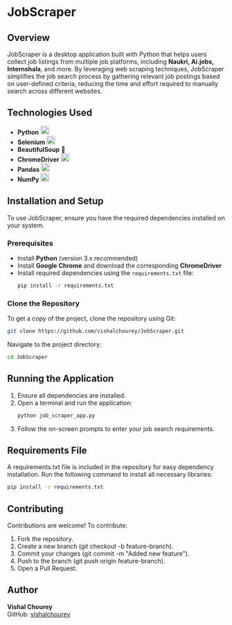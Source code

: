 # JobScraper

## Overview

JobScraper is a desktop application built with Python that helps users collect job listings from multiple job platforms, including **Naukri, Ai.jobs, Internshala**, and more. By leveraging web scraping techniques, JobScraper simplifies the job search process by gathering relevant job postings based on user-defined criteria, reducing the time and effort required to manually search across different websites.

## Technologies Used

- **Python** <img src="https://raw.githubusercontent.com/marwin1991/profile-technology-icons/refs/heads/main/icons/python.png" width="20" height="20">
- **Selenium** <img src="https://raw.githubusercontent.com/marwin1991/profile-technology-icons/refs/heads/main/icons/selenium.png" width="20" height="20">
- **BeautifulSoup** 🥣  
- **ChromeDriver** <img src="https://cdn.jsdelivr.net/gh/devicons/devicon/icons/chrome/chrome-original.svg" width="20" height="20">
- **Pandas** <img src="https://raw.githubusercontent.com/marwin1991/profile-technology-icons/refs/heads/main/icons/pandas.png" width="20" height="20">
- **NumPy** <img src="https://raw.githubusercontent.com/marwin1991/profile-technology-icons/refs/heads/main/icons/numpy.png" width="20" height="20">


## Installation and Setup

To use JobScraper, ensure you have the required dependencies installed on your system.

### Prerequisites

- Install **Python** (version 3.x recommended)
- Install **Google Chrome** and download the corresponding **ChromeDriver**
- Install required dependencies using the `requirements.txt` file:
  ```bash
  pip install -r requirements.txt
  ```
### Clone the Repository
To get a copy of the project, clone the repository using Git:
```bash
git clone https://github.com/vishalchourey/JobScraper.git
```
Navigate to the project directory:
```bash
cd JobScraper
```
## Running the Application
  1. Ensure all dependencies are installed.
  2. Open a terminal and run the application:
     ```bash
     python job_scraper_app.py
     ```
  3. Follow the on-screen prompts to enter your job search requirements.
## Requirements File
A requirements.txt file is included in the repository for easy dependency installation. Run the following command to install all necessary libraries:
```bash
pip install -r requirements.txt
```
## Contributing
Contributions are welcome! To contribute:

  1. Fork the repository.
  2. Create a new branch (git checkout -b feature-branch).
  3. Commit your changes (git commit -m "Added new feature").
  4. Push to the branch (git push origin feature-branch).
  5.  Open a Pull Request.
## Author

**Vishal Chourey**  
GitHub: [vishalchourey](https://github.com/vishalchourey)



